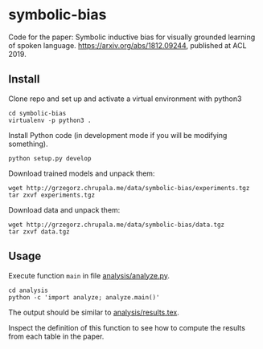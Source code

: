 # symbolic-bias
Code for the paper: Symbolic inductive bias for visually grounded learning of spoken language. https://arxiv.org/abs/1812.09244, published at ACL 2019.

## Install

Clone repo and set up and activate a virtual environment with python3

```
cd symbolic-bias
virtualenv -p python3 .
```
Install Python code (in development mode if you will be modifying something).

```
python setup.py develop
```

Download trained models and unpack them:

```
wget http://grzegorz.chrupala.me/data/symbolic-bias/experiments.tgz
tar zxvf experiments.tgz
```
Download data and unpack them:

```
wget http://grzegorz.chrupala.me/data/symbolic-bias/data.tgz
tar zxvf data.tgz
```

## Usage

Execute function ``main`` in file [analysis/analyze.py](analysis/analyze.py). 

```
cd analysis
python -c 'import analyze; analyze.main()'
```

The output should be similar to [analysis/results.tex](analysis/results.tex).

Inspect the definition of this function 
to see how to compute the results from each table in the paper.



